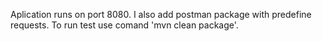 Aplication runs on port 8080. I also add postman package with predefine requests. To run test use comand 'mvn clean package'.
